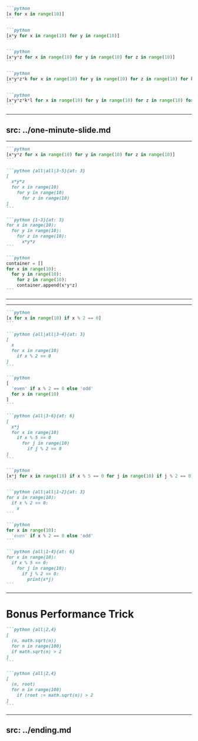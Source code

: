 <div v-click="0"
  v-motion
  :initial="{ opacity: 0 }"
  :enter="{ opacity: 1 }"
  :duration="2000"
  class="flex flex-col items-center justify-center h-full mb-2 gap-y-2"
  >

````md magic-move {lines: false}
```python
[x for x in range(10)]
```

```python
[x*y for x in range(10) for y in range(10)]
```

```python
[x*y*z for x in range(10) for y in range(10) for z in range(10)]
```

```python
[x*y*z*k for x in range(10) for y in range(10) for z in range(10) for k in range(10)]
```

```python
[x*y*z*k*l for x in range(10) for y in range(10) for z in range(10) for k in range(10) for l in range(10)]
```
````

</div>

---
src: ../one-minute-slide.md
---
---

<div class="flex flex-col h-full justify-center items-center">
<div class="flex flex-col items-center justify-center w-full mb-2 gap-y-2">
<div v-click="0" 
      v-motion
      :initial="{ opacity: 0 }"
      :enter="{ opacity: 1 }"
      :duration="2000"
      class="w-3/4">

````md magic-move {lines: false}
```python
[x*y*z for x in range(10) for y in range(10) for z in range(10)]
```

```python {all|all|3-5}{at: 3}
[
  x*y*z
  for x in range(10)
    for y in range(10)
      for z in range(10)
]
```
````

</div>

<div v-click="2" 
      v-motion
      :initial="{ opacity: 0 }"
      :enter="{ opacity: 1 }"
      :duration="2000"
      class="w-3/4">

````md magic-move {lines: false}
```python {1-3}{at: 3}
for x in range(10):
  for y in range(10):
    for z in range(10):
      x*y*z
```

```python
container = []
for x in range(10):
  for y in range(10):
    for z in range(10):
    container.append(x*y*z)
```
````

</div>
</div>
</div>

---
---

<div class="flex flex-col h-full justify-center items-center">
<div class="flex flex-col z-20 w-full gap-y-2 gap-x-2 justify-center items-center">
<div v-click="0" 
      v-motion
      :initial="{ opacity: 0 }"
      :enter="{ opacity: 1 }"
      :duration="2000"
      class="w-3/4">

````md magic-move {lines: false}
```python
[x for x in range(10) if x % 2 == 0]
```

```python {all|all|3-4}{at: 3}
[
  x
  for x in range(10)
    if x % 2 == 0
]
```

```python
[
  'even' if x % 2 == 0 else 'odd'
  for x in range(10)
]
```

```python {all|3-6}{at: 6}
[
  x*j
  for x in range(10)
    if x % 5 == 0
      for j in range(10)
        if j % 2 == 0
]
```

```python
[x*j for x in range(10) if x % 5 == 0 for j in range(10) if j % 2 == 0]
```
````

</div>

<div v-click="2" 
      v-click.hide="+7"
      v-motion
      :initial="{ opacity: 0 }"
      :enter="{ opacity: 1 }"
      :duration="2000"
      class="w-3/4">

````md magic-move {at: 2, lines: false}
```python {all|all|1-2}{at: 3}
for x in range(10):
  if x % 2 == 0:
    x
```

```python
for x in range(10):
  'even' if x % 2 == 0 else 'odd'
```

```python {all|1-4}{at: 6}
for x in range(10):
  if x % 5 == 0:
    for j in range(10):
      if j % 2 == 0:
        print(x*j)
```
````

</div>
</div>
</div>

---

# Bonus Performance Trick

<div class="flex flex-col h-4/5 justify-center items-center">
<div v-click="0" 
      v-motion
      :initial="{ opacity: 0 }"
      :enter="{ opacity: 1 }"
      :duration="2000"
      class="w-full">

````md magic-move {lines: false}
```python {all|2,4}
[
  (n, math.sqrt(n))
  for n in range(100)
  if math.sqrt(n) > 2
]
```

```python {all|2,4}
[
  (n, root)
  for n in range(100)
    if (root := math.sqrt(n)) > 2
]
```
````

</div>
</div>

---
src: ../ending.md
---
